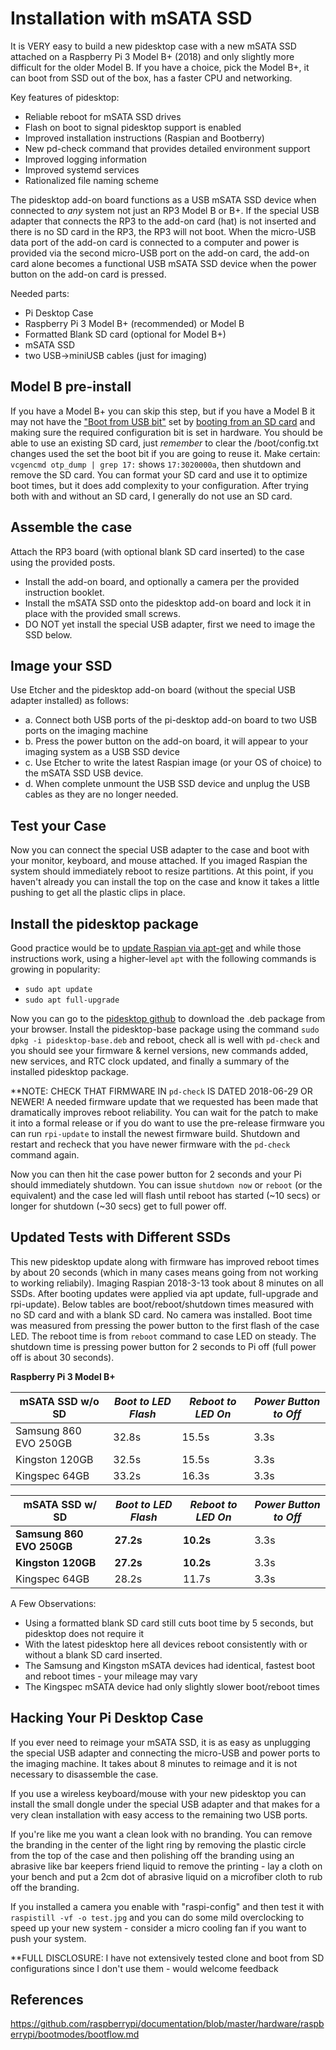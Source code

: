 Installation with mSATA SSD
===========================
It is VERY easy to build a new pidesktop case with a new mSATA SSD attached on a Raspberry Pi 3 Model B+ (2018) and only slightly more difficult for the older Model B.  If you have a choice, pick the Model B+, it can boot from SSD out of the box, has a faster CPU and networking. 

Key features of pidesktop:
- Reliable reboot for mSATA SSD drives
- Flash on boot to signal pidesktop support is enabled
- Improved installation instructions (Raspian and Bootberry)
- New pd-check command that provides detailed environment support
- Improved logging information
- Improved systemd services
- Rationalized file naming scheme

The pidesktop add-on board functions as a USB mSATA SSD device when connected to *any* system not just an RP3 Model B or B+. If the special USB adapter that connects the RP3 to the add-on card (hat) is not inserted and there is no SD card in the RP3, the RP3 will not boot. When the micro-USB data port of the add-on card is connected to a computer and power is provided via the second micro-USB port on the add-on card, the add-on card alone becomes a functional USB mSATA SSD device when the power button on the add-on card is pressed.

Needed parts:
- Pi Desktop Case
- Raspberry Pi 3 Model B+ (recommended) or Model B
- Formatted Blank SD card (optional for Model B+)
- mSATA SSD
- two USB->miniUSB cables (just for imaging)

Model B pre-install
-------------------
If you have a Model B+ you can skip this step, but if you have a Model B it may not have the ["Boot from USB bit"](https://www.raspberrypi.org/documentation/hardware/raspberrypi/bootmodes/msd.md) set by [booting from an SD card](https://www.raspberrypi.org/documentation/installation/installing-images/README.md) and making sure the required configuration bit is set in hardware. You should be able to use an existing SD card, just *remember* to clear the /boot/config.txt changes used the set the boot bit if you are going to reuse it. Make certain: `vcgencmd otp_dump | grep 17:` shows `17:3020000a`, then shutdown and remove the SD card.  You can format your SD card and use it to optimize boot times, but it does add complexity to your configuration.  After trying both with and without an SD card, I generally do not use an SD card.

Assemble the case
-----------------
Attach the RP3 board (with optional blank SD card inserted) to the case using the provided posts. 
- Install the add-on board, and optionally a camera per the provided instruction booklet.
- Install the mSATA SSD onto the pidesktop add-on board and lock it in place with the provided small screws.
- DO NOT yet install the special USB adapter, first we need to image the SSD below.

Image your SSD
--------------
Use Etcher and the pidesktop add-on board (without the special USB adapter installed) as follows:
- a. Connect both USB ports of the pi-desktop add-on board to two USB ports on the imaging machine
- b. Press the power button on the add-on board, it will appear to your imaging system as a USB SSD device
- c. Use Etcher to write the latest Raspian image (or your OS of choice) to the mSATA SSD USB device.
- d. When complete unmount the USB SSD device and unplug the USB cables as they are no longer needed.

Test your Case
--------------
Now you can connect the special USB adapter to the case and boot with your monitor, keyboard, and mouse attached.  If you imaged Raspian the system should immediately reboot to resize partitions.  At this point, if you haven't already you can install the top on the case and know it takes a little pushing to get all the plastic clips in place.

Install the pidesktop package
-----------------------------
Good practice would be to [update Raspian via apt-get](https://www.raspberrypi.org/documentation/raspbian/updating.md) and while those instructions work, using a higher-level `apt` with the following commands is growing in popularity:
- `sudo apt update`
- `sudo apt full-upgrade`

Now you can go to the [pidesktop github](http://github.com/hoopsurfer/pidesktop) to download the .deb package from your browser. Install the pidesktop-base package using the command `sudo dpkg -i pidesktop-base.deb` and reboot, check all is well with `pd-check` and you should see your firmware & kernel versions, new commands added, new services, and RTC clock updated, and finally a summary of the installed pidesktop package.

**NOTE: CHECK THAT FIRMWARE IN `pd-check` IS DATED 2018-06-29 OR NEWER! A needed firmware update that we requested has been made that dramatically improves reboot reliability.  You can wait for the patch to make it into a formal release or if you do want to use the pre-release firmware you can run `rpi-update` to install the newest firmware build. Shutdown and restart and recheck that you have newer firmware with the `pd-check` command again.

Now you can then hit the case power button for 2 seconds and your Pi should immediately shutdown.  You can issue `shutdown now` or `reboot` (or the equivalent) and the case led will flash until reboot has started (~10 secs) or longer for shutdown (~30 secs) get to full power off.

Updated Tests with Different SSDs
---------------------------
This new pidesktop update along with firmware has improved reboot times by about 20 seconds (which in many cases means going from not working to working reliabily).  Imaging Raspian 2018-3-13 took about 8 minutes on all SSDs.  After booting updates were applied via apt update, full-upgrade and rpi-update).  Below tables are boot/reboot/shutdown times measured with no SD card and with a blank SD card.  No camera was installed.  Boot time was measured from pressing the power button to the first flash of the case LED.  The reboot time is from `reboot` command to case LED on steady.  The shutdown time is pressing power button for 2 seconds to Pi off (full power off is about 30 seconds).

__Raspberry Pi 3 Model B+__

   mSATA SSD w/o SD  | *Boot to LED Flash* | *Reboot to LED On* | *Power Button to Off*
---------------------|---------------------|--------------------|---------------------
Samsung 860 EVO 250GB | 32.8s | 15.5s | 3.3s
Kingston 120GB | 32.5s | 15.5s | 3.3s
Kingspec 64GB | 33.2s | 16.3s | 3.3s

   mSATA SSD w/ SD  | *Boot to LED Flash* | *Reboot to LED On* | *Power Button to Off*
--------------------|---------------------|--------------------|----------------------
**Samsung 860 EVO 250GB** | **27.2s** | **10.2s**  | 3.3s
**Kingston 120GB** | **27.2s** | **10.2s** | 3.3s
Kingspec 64GB | 28.2s | 11.7s | 3.3s

A Few Observations:
- Using a formatted blank SD card still cuts boot time by 5 seconds, but pidesktop does not require it 
- With the latest pidesktop here all devices reboot consistently with or without a blank SD card inserted.
- The Samsung and Kingston mSATA devices had identical, fastest boot and reboot times - your mileage may vary
- The Kingspec mSATA device had only slightly slower boot/reboot times

Hacking Your Pi Desktop Case
----------------------------
If you ever need to reimage your mSATA SSD, it is as easy as unplugging the special USB adapter and connecting the micro-USB and power ports to the imaging machine.  It takes about 8 minutes to reimage and it is not necessary to disassemble the case.   

If you use a wireless keyboard/mouse with your new pidesktop you can install the small dongle under the special USB adapter and that makes for a very clean installation with easy access to the remaining two USB ports.

If you're like me you want a clean look with no branding.  You can remove the branding in the center of the light ring by removing the plastic circle from the top of the case and then polishing off the branding using an abrasive like bar keepers friend liquid to remove the printing - lay a cloth on your bench and put a 2cm dot of abrasive liquid on a microfiber cloth to rub off the branding.

If you installed a camera you enable with "raspi-config" and then test it with `raspistill -vf -o test.jpg` and you can do some mild overclocking to speed up your new system - consider a micro cooling fan if you want to push your system.  

**FULL DISCLOSURE: I have not extensively tested clone and boot from SD configurations since I don't use them - would welcome feedback

References
----------
https://github.com/raspberrypi/documentation/blob/master/hardware/raspberrypi/bootmodes/bootflow.md
